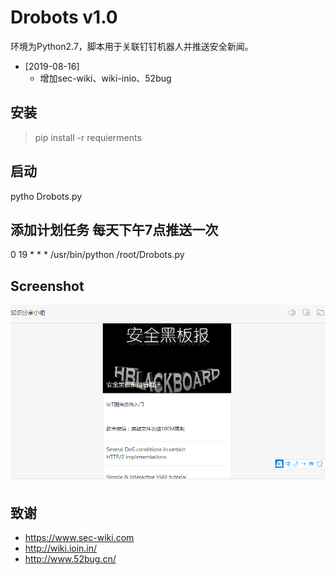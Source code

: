 # Drobots v1.0 #

环境为Python2.7，脚本用于关联钉钉机器人并推送安全新闻。

* [2019-08-16] 
  * 增加sec-wiki、wiki-inio、52bug

## 安装 ##
> pip install -r requierments

## 启动 ##

pytho Drobots.py

## 添加计划任务 每天下午7点推送一次 ##

0 19 * * * /usr/bin/python /root/Drobots.py

## Screenshot ##

![screenshot](1.jpg)

## 致谢 ##

* https://www.sec-wiki.com
* http://wiki.ioin.in/
* http://www.52bug.cn/

